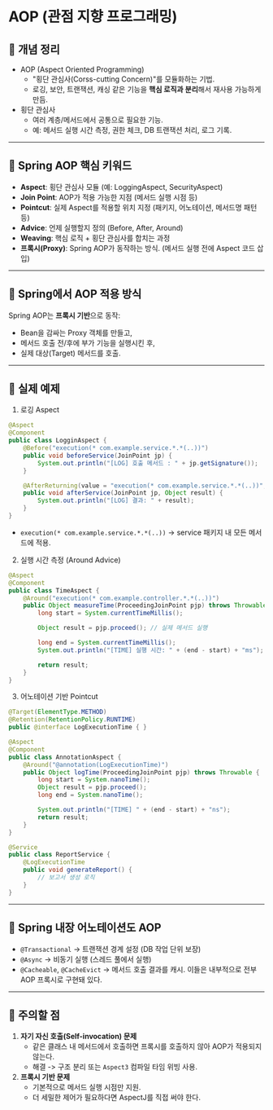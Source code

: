 # AOP (관점 지향 프로그래밍)

## 📌 개념 정리
- AOP (Aspect Oriented Programming)
    - "횡단 관심사(Corss-cutting Concern)"를 모듈화하는 기법.
    - 로깅, 보안, 트랜잭션, 캐싱 같은 기능을 **핵심 로직과 분리**해서 재사용 가능하게 만듬.
- 횡단 관심사
    - 여러 계층/메서드에서 공통으로 필요한 기능.
    - 예: 메서드 실행 시간 측정, 권한 체크, DB 트랜잭션 처리, 로그 기록.

---

## 📌 Spring AOP 핵심 키워드
- **Aspect**: 횡단 관심사 모듈 (예: LoggingAspect, SecurityAspect)
- **Join Point**: AOP가 적용 가능한 지점 (메서드 실행 시점 등)
- **Pointcut**: 실제 Aspect를 적용할 위치 지정 (패키지, 어노테이션, 메서드명 패턴 등)
- **Advice**: 언제 실행할지 정의 (Before, After, Around)
- **Weaving**: 핵심 로직 + 횡단 관심사를 합치는 과정
- **프록시(Proxy)**: Spring AOP가 동작하는 방식. (메서드 실행 전에 Aspect 코드 삽입)

---

## 📌 Spring에서 AOP 적용 방식
Spring AOP는 **프록시 기반**으로 동작:
- Bean을 감싸는 Proxy 객체를 만들고,
- 메서드 호출 전/후에 부가 기능을 실행시킨 후,
- 실제 대상(Target) 메서드를 호출.

---

## 📌 실제 예제
1. 로깅 Aspect
```java
@Aspect
@Component
public class LogginAspect {
    @Before("execution(* com.example.service.*.*(..))")
    public void beforeService(JoinPoint jp) {
        System.out.println("[LOG] 호출 메서드 : " + jp.getSignature());
    }

    @AfterReturning(value = "execution(* com.example.service.*.*(..))", returning = "result")
    public void afterService(JoinPoint jp, Object result) {
        System.out.println("[LOG] 결과: " + result);
    }
}
```
- `execution(* com.example.service.*.*(..))`
    -> service 패키지 내 모든 메서드에 적용.

2. 실행 시간 측정 (Around Advice)
```java
@Aspect
@Component
public class TimeAspect {
    @Around("execution(* com.example.controller.*.*(..))")
    public Object measureTime(ProceedingJoinPoint pjp) throws Throwable {
        long start = System.currentTimeMillis();

        Object result = pjp.proceed(); // 실제 메서드 실행

        long end = System.currentTimeMillis();
        System.out.println("[TIME] 실행 시간: " + (end - start) + "ms");

        return result;
    }
}
```

3. 어노테이션 기반 Pointcut
```java
@Target(ElementType.METHOD)
@Retention(RetentionPolicy.RUNTIME)
public @interface LogExecutionTime { }

@Aspect
@Component
public class AnnotationAspect {
    @Around("@annotation(LogExecutionTime)")
    public Object logTime(ProceedingJoinPoint pjp) throws Throwable {
        long start = System.nanoTime();
        Object result = pjp.proceed();
        long end = System.nanoTime();

        System.out.println("[TIME] " + (end - start) + "ns");
        return result;
    }
}
```

```java
@Service
public class ReportService {
    @LogExecutionTime
    public void generateReport() {
        // 보고서 생성 로직
    }
}
```

---

## 📌 Spring 내장 어노테이션도 AOP
- `@Transactional` -> 트랜잭션 경계 설정 (DB 작업 단위 보장)
- `@Async` -> 비동기 실행 (스레드 풀에서 실행)
- `@Cacheable`, `@CacheEvict` -> 메서드 호출 결과를 캐시.
이들은 내부적으로 전부 AOP 프록시로 구현돼 있다.

---

## 📌 주의할 점
1. **자기 자신 호출(Self-invocation) 문제**
    - 같은 클래스 내 메서드에서 호출하면 프록시를 호출하지 않아 AOP가 적용되지 않는다.
    - 해결 -> 구조 분리 또는 `Aspect3` 컴파일 타임 위빙 사용.
2. **프록시 기반 문제**
    - 기본적으로 메서드 실행 시점만 지원.
    - 더 세밀한 제어가 필요하다면 AspectJ를 직접 써야 한다.
